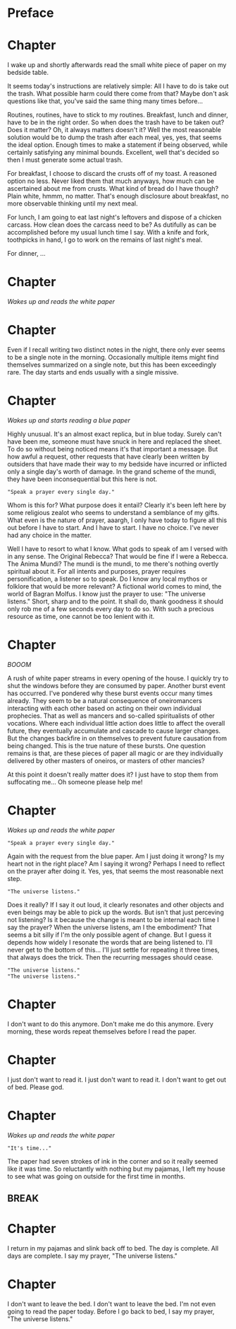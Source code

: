 # Preface

# Chapter

I wake up and shortly afterwards read the small white piece of paper on my bedside table.

It seems today's instructions are relatively simple: All I have to do is take out the trash. What possible harm could there come from that? Maybe don't ask questions like that, you've said the same thing many times before...

Routines, routines, have to stick to my routines. Breakfast, lunch and dinner, have to be in the right order. So when does the trash have to be taken out? Does it matter? Oh, it always matters doesn't it? Well the most reasonable solution would be to dump the trash after each meal, yes, yes, that seems the ideal option. Enough times to make a statement if being observed, while certainly satisfying any minimal bounds. Excellent, well that's decided so then I must generate some actual trash.

For breakfast, I choose to discard the crusts off of my toast. A reasoned option no less. Never liked them that much anyways, how much can be ascertained about me from crusts. What kind of bread do I have though? Plain white, hmmm, no matter. That's enough disclosure about breakfast, no more observable thinking until my next meal.

For lunch, I am going to eat last night's leftovers and dispose of a chicken carcass. How clean does the carcass need to be? As dutifully as can be accomplished before my usual lunch time I say. With a knife and fork, toothpicks in hand, I go to work on the remains of last night's meal.

For dinner, ...

# Chapter

*Wakes up and reads the white paper*

# Chapter

Even if I recall writing two distinct notes in the night, there only ever seems to be a single note in the morning. Occasionally multiple items might find themselves summarized on a single note, but this has been exceedingly rare. The day starts and ends usually with a single missive.

# Chapter

*Wakes up and starts reading a blue paper*

Highly unusual. It's an almost exact replica, but in blue today. Surely can't have been me, someone must have snuck in here and replaced the sheet. To do so without being noticed means it's that important a message. But how awful a request, other requests that have clearly been written by outsiders that have made their way to my bedside have incurred or inflicted only a single day's worth of damage. In the grand scheme of the mundi, they have been inconsequential but this here is not.

    "Speak a prayer every single day."

Whom is this for? What purpose does it entail? Clearly it's been left here by some religious zealot who seems to understand a semblance of my gifts. What even is the nature of prayer, aaargh, I only have today to figure all this out before I have to start. And I have to start. I have no choice. I've never had any choice in the matter.

Well I have to resort to what I know. What gods to speak of am I versed with in any sense. The Original Rebecca? That would be fine if I were a Rebecca. The Anima Mundi? The mundi is the mundi, to me there's nothing overtly spiritual about it. For all intents and purposes, prayer requires personification, a listener so to speak. Do I know any local mythos or folklore that would be more relevant? A fictional world comes to mind, the world of Bagran Molfus. I know just the prayer to use: "The universe listens." Short, sharp and to the point. It shall do, thank goodness it should only rob me of a few seconds every day to do so. With such a precious resource as time, one cannot be too lenient with it.

# Chapter

*BOOOM*

A rush of white paper streams in every opening of the house. I quickly try to shut the windows before they are consumed by paper. Another burst event has occurred. I've pondered why these burst events occur many times already. They seem to be a natural consequence of oneiromancers interacting with each other based on acting on their own individual prophecies. That as well as mancers and so-called spiritualists of other vocations. Where each individual little action does little to affect the overall future, they eventually accumulate and cascade to cause larger changes. But the changes backfire in on themselves to prevent future causation from being changed. This is the true nature of these bursts. One question remains is that, are these pieces of paper all magic or are they individually delivered by other masters of oneiros, or masters of other mancies?

At this point it doesn't really matter does it? I just have to stop them from suffocating me... Oh someone please help me!

# Chapter

*Wakes up and reads the white paper*

    "Speak a prayer every single day."

Again with the request from the blue paper. Am I just doing it wrong? Is my heart not in the right place? Am I saying it wrong? Perhaps I need to reflect on the prayer after doing it. Yes, yes, that seems the most reasonable next step.

    "The universe listens."

Does it really? If I say it out loud, it clearly resonates and other objects and even beings may be able to pick up the words. But isn't that just perceving not listening? Is it because the change is meant to be internal each time I say the prayer? When the universe listens, am I the embodiment? That seems a bit silly if I'm the only possible agent of change. But I guess it depends how widely I resonate the words that are being listened to. I'll never get to the bottom of this... I'll just settle for repeating it three times, that always does the trick. Then the recurring messages should cease.

    "The universe listens."
    "The universe listens."

# Chapter

I don't want to do this anymore. Don't make me do this anymore. Every morning, these words repeat themselves before I read the paper.

# Chapter

I just don't want to read it. I just don't want to read it. I don't want to get out of bed. Please god.

# Chapter

*Wakes up and reads the white paper*

    "It's time..."

The paper had seven strokes of ink in the corner and so it really seemed like it was time. So reluctantly with nothing but my pajamas, I left my house to see what was going on outside for the first time in months.

## BREAK

# Chapter

I return in my pajamas and slink back off to bed. The day is complete. All days are complete. I say my prayer, "The universe listens."

# Chapter

I don't want to leave the bed. I don't want to leave the bed. I'm not even going to read the paper today. Before I go back to bed, I say my prayer, "The universe listens."
